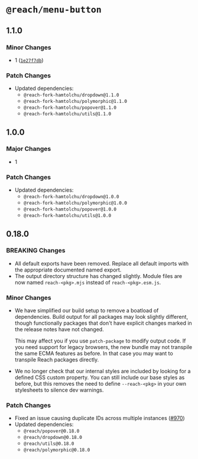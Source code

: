 # `@reach/menu-button`

## 1.1.0

### Minor Changes

- 1 ([`1e27f7db`](https://github.com/seungjaey/reach-ui/commit/1e27f7dbe18bad51f364346727d767ba89d04c07))

### Patch Changes

- Updated dependencies:
  - `@reach-fork-hamtolchu/dropdown@1.1.0`
  - `@reach-fork-hamtolchu/polymorphic@1.1.0`
  - `@reach-fork-hamtolchu/popover@1.1.0`
  - `@reach-fork-hamtolchu/utils@1.1.0`

## 1.0.0

### Major Changes

- 1

### Patch Changes

- Updated dependencies:
  - `@reach-fork-hamtolchu/dropdown@1.0.0`
  - `@reach-fork-hamtolchu/polymorphic@1.0.0`
  - `@reach-fork-hamtolchu/popover@1.0.0`
  - `@reach-fork-hamtolchu/utils@1.0.0`

## 0.18.0

### BREAKING Changes

- All default exports have been removed. Replace all default imports with the appropriate documented named export.
- The output directory structure has changed slightly. Module files are now named `reach-<pkg>.mjs` instead of `reach-<pkg>.esm.js`.

### Minor Changes

- We have simplified our build setup to remove a boatload of dependencies. Build output for all packages may look slightly different, though functionally packages that don't have explicit changes marked in the release notes have not changed.

  This may affect you if you use `patch-package` to modify output code. If you need support for legacy browsers, the new bundle may not transpile the same ECMA features as before. In that case you may want to transpile Reach packages directly.

- We no longer check that our internal styles are included by looking for a defined CSS custom property. You can still include our base styles as before, but this removes the need to define `--reach-<pkg>` in your own stylesheets to silence dev warnings.

### Patch Changes

- Fixed an issue causing duplicate IDs across multiple instances ([#970](https://github.com/reach/reach-ui/pull/970))
- Updated dependencies:
  - `@reach/popover@0.18.0`
  - `@reach/dropdown@0.18.0`
  - `@reach/utils@0.18.0`
  - `@reach/polymorphic@0.18.0`
